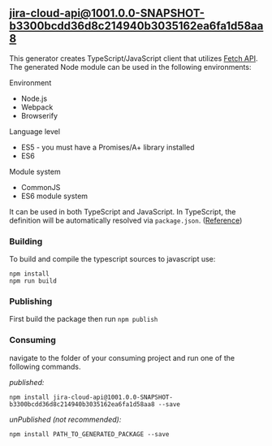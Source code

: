 ## jira-cloud-api@1001.0.0-SNAPSHOT-b3300bcdd36d8c214940b3035162ea6fa1d58aa8

This generator creates TypeScript/JavaScript client that utilizes [Fetch API](https://fetch.spec.whatwg.org/). The generated Node module can be used in the following environments:

Environment
* Node.js
* Webpack
* Browserify

Language level
* ES5 - you must have a Promises/A+ library installed
* ES6

Module system
* CommonJS
* ES6 module system

It can be used in both TypeScript and JavaScript. In TypeScript, the definition will be automatically resolved via `package.json`. ([Reference](https://www.typescriptlang.org/docs/handbook/declaration-files/consumption.html))

### Building

To build and compile the typescript sources to javascript use:
```
npm install
npm run build
```

### Publishing

First build the package then run `npm publish`

### Consuming

navigate to the folder of your consuming project and run one of the following commands.

_published:_

```
npm install jira-cloud-api@1001.0.0-SNAPSHOT-b3300bcdd36d8c214940b3035162ea6fa1d58aa8 --save
```

_unPublished (not recommended):_

```
npm install PATH_TO_GENERATED_PACKAGE --save
```
